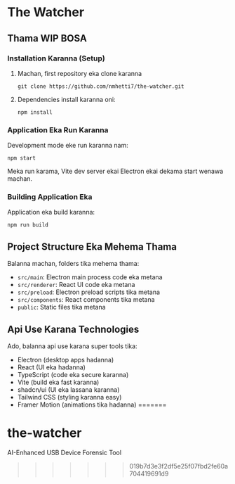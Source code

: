 # The Watcher

## Thama WIP BOSA

### Installation Karanna (Setup)

1. Machan, first repository eka clone karanna
    ```
    git clone https://github.com/nmhetti7/the-watcher.git
    ```
2. Dependencies install karanna oni:

    ```
    npm install
    ```

### Application Eka Run Karanna

Development mode eke run karanna nam:

```
npm start
```

Meka run karama, Vite dev server ekai Electron ekai dekama start wenawa machan.

### Building Application Eka

Application eka build karanna:

```
npm run build
```


## Project Structure Eka Mehema Thama

Balanna machan, folders tika mehema thama:

- `src/main`: Electron main process code eka metana
- `src/renderer`: React UI code eka metana
- `src/preload`: Electron preload scripts tika metana
- `src/components`: React components tika metana
- `public`: Static files tika metana

## Api Use Karana Technologies

Ado, balanna api use karana super tools tika:
- Electron (desktop apps hadanna)
- React (UI eka hadanna)
- TypeScript (code eka secure karanna)
- Vite (build eka fast karanna)
- shadcn/ui (UI eka lassana karanna)
- Tailwind CSS (styling karanna easy)
- Framer Motion (animations tika hadanna)
=======
# the-watcher
AI-Enhanced USB Device Forensic Tool
>>>>>>> 019b7d3e3f2df5e25f07fbd2fe60a704419691d9
